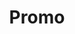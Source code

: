---
rank: 1
title: "Promo"
type: "poster"
poster-desktop: "promo/promo-desktop.jpg"
poster-tablet: "promo/promo-desktop.jpg"
poster-mobile: "promo/promo-desktop.jpg"
---